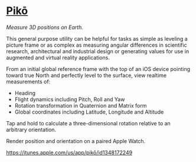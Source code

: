 # [Pikō](https://itunes.apple.com/us/app/pikō/id1348172249)
_Measure 3D positions on Earth._

This general purpose utility can be helpful for tasks as simple as leveling a picture frame or as complex as measuring angular differences in scientific research, architectural and industrial design or generating values for use in augmented and virtual reality applications.

From an initial global reference frame with the top of an iOS device pointing toward true North and perfectly level to the surface, view realtime measurements of:

- Heading
- Flight dynamics including Pitch, Roll and Yaw
- Rotation transformation in Quaternion and Matrix form
- Global coordinates including Latitude, Longitude and Altitude

Tap and hold to calculate a three-dimensional rotation relative to an arbitrary orientation.

Render position and orientation on a paired Apple Watch.

https://itunes.apple.com/us/app/pikō/id1348172249
